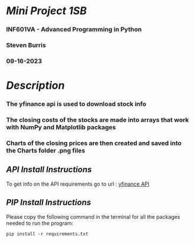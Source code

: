 # *Mini Project 1SB*
 ### INF601VA - Advanced Programming in Python
 ### Steven Burris
 ### 09-16-2023

# *Description*
 ### The yfinance api is used to download stock info
 ### The closing costs of the stocks are made into arrays that work with NumPy and Matplotlib packages
 ### Charts of the closing prices are then created and saved into the Charts folder .png files

## *API Install Instructions*
 To get info on the API requirements go to url : [yfinance API](https://pypi.org/project/yfinance/)

## *PIP Install Instructions*
Please copy the following command in the terminal for all the packages needed to run the program:
```
pip install -r requirements.txt
```
